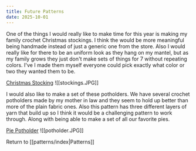 ```yaml
---
title: Future Patterns
date: 2025-10-01
---
```

One of the things I would really like to make time for this year is making my family crochet Christmas stockings. I think the would be more meaningful being handmade instead of just a generic one from the store. Also I would really like for there to be an uniform look as they hang on my mantel, but as my family grows they just don't make sets of things for 7 without repeating colors. I've I made them myself everyone could pick exactly what color or two they wanted them to be. 

[Christmas Stocking](assets/stocking.pdf)
![[stockings.JPG]]


I would also like to make a set of these potholders. We have several crochet potholders made by my mother in law and they seem to hold up better than more of the plain fabric ones. Also this pattern has three different layers of yarn that build up so I think it would be a challenging pattern to work through. Along with being able to make a set of all our favorite pies. 

[Pie Potholder](assets/potholder.pdf)
![[potholder.JPG]]


Return to [[patterns/index|Patterns]]

